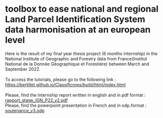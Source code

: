 # toolbox to ease national and regional Land Parcel Identification System data harmonisation at an european level
Here is the result of my final year thesis project (6 months internship) in the National Institute of Geographic and Forestry data from France(Institut National de la Donnée Géographique et Forestière) between March and September 2022. <br /><br />
To access the tutorials, please go to the following link : https://bertillet.github.io/Classificrops/build/html/index.html <br /><br />
Please, find the internship report written in english and in pdf format : [rapport_stage_IGN_P22_v2.pdf](https://github.com/BertilleT/Classificrops/files/9454098/rapport_stage_IGN_P22_v2.pdf) <br />
Please, find the powerpoint presentation in French and in odp.format : [soutenance_v3.odp](https://github.com/BertilleT/Classificrops/files/9462957/soutenance_v3.odp)
